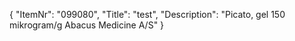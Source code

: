 {
  "ItemNr": "099080",
  "Title": "test",
  "Description": "Picato, gel 150 mikrogram/g Abacus Medicine A/S"
}